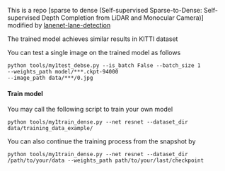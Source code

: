 
This is a repo [sparse to dense (Self-supervised Sparse-to-Dense: Self-supervised Depth Completion from LiDAR and Monocular Camera)] modified by [lanenet-lane-detection](https://github.com/MaybeShewill-CV/lanenet-lane-detection)

The trained model achieves similar results in KITTI dataset


You can test a single image on the trained model as follows

```
python tools/my1test_debse.py --is_batch False --batch_size 1 
--weights_path model/***.ckpt-94000 
--image_path data/***/0.jpg
```


#### Train model
You may call the following script to train your own model

```
python tools/my1train_dense.py --net resnet --dataset_dir data/training_data_example/
```
You can also continue the training process from the snapshot by
```
python tools/my1train_dense.py --net resnet --dataset_dir /path/to/your/data --weights_path path/to/your/last/checkpoint
```


